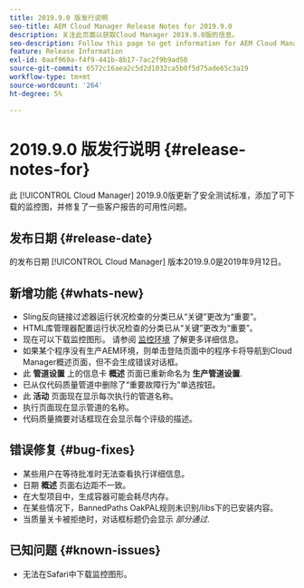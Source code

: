 ```yaml
---
title: 2019.9.0 版发行说明
seo-title: AEM Cloud Manager Release Notes for 2019.9.0
description: 关注此页面以获取Cloud Manager 2019.9.0版的信息。
seo-description: Follow this page to get information for AEM Cloud Manager Release 2019.9.0.
feature: Release Information
exl-id: 0aaf969a-f4f9-441b-8b17-7ac2f9b9ad50
source-git-commit: 6572c16aea2c5d2d1032ca5b0f5d75ade65c3a19
workflow-type: tm+mt
source-wordcount: '264'
ht-degree: 5%

---
```


# 2019.9.0 版发行说明 {#release-notes-for}

此 [!UICONTROL Cloud Manager] 2019.9.0版更新了安全测试标准，添加了可下载的监控图，并修复了一些客户报告的可用性问题。

## 发布日期 {#release-date}

的发布日期 [!UICONTROL Cloud Manager] 版本2019.9.0是2019年9月12日。

## 新增功能 {#whats-new}

* Sling反向链接过滤器运行状况检查的分类已从“关键”更改为“重要”。
* HTML库管理器配置运行状况检查的分类已从“关键”更改为“重要”。
* 现在可以下载监控图形。 请参阅 [监控环境](/help/using/monitoring-environments.md) 了解更多详细信息。
* 如果某个程序没有生产AEM环境，则单击登陆页面中的程序卡将导航到Cloud Manager概述页面，但不会生成错误对话框。
* 此 **管道设置** 上的信息卡 **概述** 页面已重新命名为 **生产管道设置**.
* 已从仅代码质量管道中删除了“重要故障行为”单选按钮。
* 此 **活动** 页面现在显示每次执行的管道名称。
* 执行页面现在显示管道的名称。
* 代码质量摘要对话框现在会显示每个评级的描述。

## 错误修复 {#bug-fixes}

* 某些用户在等待批准时无法查看执行详细信息。
* 日期 **概述** 页面右边距不一致。
* 在大型项目中，生成容器可能会耗尽内存。
* 在某些情况下，BannedPaths OakPAL规则未识别/libs下的已安装内容。
* 当质量关卡被拒绝时，对话框标题仍会显示 *部分通过*.

## 已知问题 {#known-issues}

* 无法在Safari中下载监控图形。
